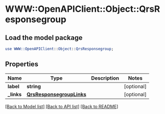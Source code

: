 # WWW::OpenAPIClient::Object::QrsResponsegroup

## Load the model package
```perl
use WWW::OpenAPIClient::Object::QrsResponsegroup;
```

## Properties
Name | Type | Description | Notes
------------ | ------------- | ------------- | -------------
**label** | **string** |  | [optional] 
**_links** | [**QrsResponsegroupLinks**](QrsResponsegroupLinks.md) |  | [optional] 

[[Back to Model list]](../README.md#documentation-for-models) [[Back to API list]](../README.md#documentation-for-api-endpoints) [[Back to README]](../README.md)


